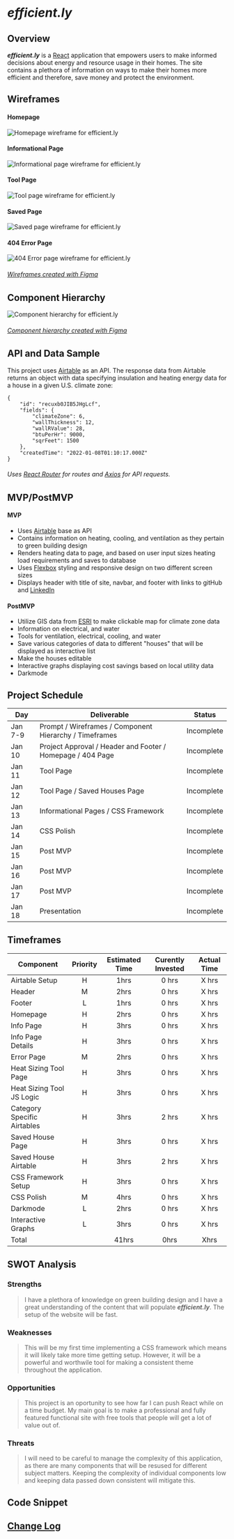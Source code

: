 # **_efficient.ly_**

## Overview

**_efficient.ly_** is a [React](https://reactjs.org/) application that empowers users to make informed decisions about energy and resource usage in their homes. The site contains a plethora of information on ways to make their homes more efficient and therefore, save money and protect the environment.

## Wireframes
#### Homepage
![Homepage wireframe for efficient.ly](./github/images/home.png)

#### Informational Page
![Informational page wireframe for efficient.ly](./github/images/info.png)

#### Tool Page
![Tool page wireframe for efficient.ly](./github/images/tool.png)

#### Saved Page
![Saved page wireframe for efficient.ly](./github/images/saved.png)

#### 404 Error Page
![404 Error page wireframe for efficient.ly](./github/images/404.png)

###### [Wireframes created with Figma](https://www.figma.com/)

## Component Hierarchy
![Component hierarchy for efficient.ly](./github/images/component_hierarchy.png)
###### [Component hierarchy created with Figma](https://www.figma.com/)

## API and Data Sample

This project uses [Airtable](https://www.airtable.com/) as an API. The response data from Airtable returns an object with data specifying insulation and heating energy data for a house in a given U.S. climate zone:

```
{
    "id": "recuxb0JIB5JHgLcf",
    "fields": {
        "climateZone": 6,
        "wallThickness": 12,
        "wallRValue": 28,
        "btuPerHr": 9000,
        "sqrFeet": 1500
    },
    "createdTime": "2022-01-08T01:10:17.000Z"
}
```
###### Uses [React Router](https://reactrouter.com/docs/en/v6) for routes and [Axios](https://axios-http.com/docs/intro) for API requests.

## MVP/PostMVP
#### MVP
- Uses [Airtable](https://www.airtable.com/) base as API
- Contains information on heating, cooling, and ventilation as they pertain to green building design
- Renders heating data to page, and based on user input sizes heating load requirements and saves to database
- Uses [Flexbox](https://css-tricks.com/snippets/css/a-guide-to-flexbox/) styling and responsive design on two different screen sizes
- Displays header with title of site, navbar, and footer with links to gitHub and [LinkedIn](www.linkedin.com/in/ndbmiller)

#### PostMVP
- Utilize GIS data from [ESRI](https://developers.arcgis.com/javascript/latest/) to make clickable map for climate zone data
- Information on electrical, and water
- Tools for ventilation, electrical, cooling, and water
- Save various categories of data to different "houses" that will be displayed as interactive list
- Make the houses editable
- Interactive graphs displaying cost savings based on local utility data
- Darkmode

## Project Schedule

|  Day | Deliverable | Status
|---|---| ---|
|Jan 7-9| Prompt / Wireframes / Component Hierarchy / Timeframes | Incomplete
|Jan 10| Project Approval / Header and Footer / Homepage / 404 Page | Incomplete
|Jan 11| Tool Page | Incomplete
|Jan 12| Tool Page / Saved Houses Page| Incomplete
|Jan 13| Informational Pages / CSS Framework| Incomplete
|Jan 14| CSS Polish | Incomplete
|Jan 15| Post MVP | Incomplete
|Jan 16| Post MVP | Incomplete
|Jan 17| Post MVP | Incomplete
|Jan 18| Presentation | Incomplete

## Timeframes

| Component | Priority  | Estimated Time    | Curently Invested | Actual Time   |
| ---       | :---:     |  :---:            | :---:         | :---:         |
| Airtable Setup | H    | 1hrs              | 0 hrs         | X hrs         |
| Header | M    | 2hrs              | 0 hrs         | X hrs         |
| Footer | L    | 1hrs              | 0 hrs         | X hrs         |
| Homepage | H    | 2hrs              | 0 hrs         | X hrs         |
| Info Page | H    | 3hrs              | 0 hrs         | X hrs         |
| Info Page Details | H    | 3hrs              | 0 hrs         | X hrs         |
| Error Page | M    | 2hrs              | 0 hrs         | X hrs         |
| Heat Sizing Tool Page | H    | 3hrs              | 0 hrs         | X hrs         |
| Heat Sizing Tool JS Logic | H    | 3hrs              | 0 hrs         | X hrs         |
| Category Specific Airtables | H    | 3hrs              | 2 hrs         | X hrs         |
| Saved House Page | H    | 3hrs              | 0 hrs         | X hrs         |
| Saved House Airtable | H    | 3hrs              | 2 hrs         | X hrs         |
| CSS Framework Setup | H    | 3hrs              | 0 hrs         | X hrs         |
| CSS Polish | M    | 4hrs              | 0 hrs         | X hrs         |
| Darkmode | L    | 2hrs              | 0 hrs         | X hrs         |
| Interactive Graphs | L    | 3hrs              | 0 hrs         | X hrs         |
| Total     |           | 41hrs             | 0hrs          | Xhrs        |

## SWOT Analysis
### Strengths
> I have a plethora of knowledge on green building design and I have a great understanding of the content that will populate **_efficient.ly_**. The setup of the website will be fast.

### Weaknesses
> This will be my first time implementing a CSS framework which means it will likely take more time getting setup. However, it will be a powerful and worthwile tool for making a consistent theme throughout the application.

### Opportunities
> This project is an oportunity to see how far I can push React while on a time budget. My main goal is to make a professional and fully featured functional site with free tools that people will get a lot of value out of.

### Threats
> I will need to be careful to manage the complexity of this application, as there are many components that will be resused for different subject matters. Keeping the complexity of individual components low and keeping data passed down consistent will mitigate this.

## Code Snippet

## [Change Log](https://github.com/nickdbmiller/efficient.ly/commits/main)
